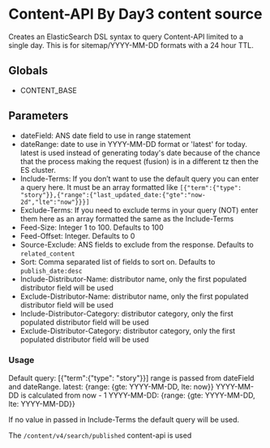 # Content-API By Day3 content source

Creates an ElasticSearch DSL syntax to query Content-API limited to a single day. This is
for sitemap/YYYY-MM-DD formats with a 24 hour TTL.

## Globals

- CONTENT_BASE

## Parameters

- dateField: ANS date field to use in range statement
- dateRange: date to use in YYYY-MM-DD format or 'latest' for today. latest is used instead of generating today's date because of the chance that the process making the request (fusion) is in a different tz then the ES cluster.
- Include-Terms: If you don’t want to use the default query you can enter a query here. It must be an array formatted like `[{"term":{"type": "story"}},{"range":{"last_updated_date:{"gte":"now-2d","lte":"now"}}}]`
- Exclude-Terms: If you need to exclude terms in your query (NOT) enter them here as an array formatted the same as the Include-Terms
- Feed-Size: Integer 1 to 100. Defaults to 100
- Feed-Offset: Integer. Defaults to 0
- Source-Exclude: ANS fields to exclude from the response. Defaults to `related_content`
- Sort: Comma separated list of fields to sort on. Defaults to `publish_date:desc`
- Include-Distributor-Name: distributor name, only the first populated distributor field will be used
- Exclude-Distributor-Name: distributor name, only the first populated distributor field will be used
- Include-Distributor-Category: distributor category, only the first populated distributor field will be used
- Exclude-Distributor-Category: distributor category, only the first populated distributor field will be used

### Usage

Default query: [{"term":{"type": "story"}}]
range is passed from dateField and dateRange.
latest:
{range: {gte: YYYY-MM-DD, lte: now}} YYYY-MM-DD is calculated from now - 1
YYYY-MM-DD:
{range: {gte: YYYY-MM-DD, lte: YYYY-MM-DD}}

If no value in passed in Include-Terms the default query will be used.

The `/content/v4/search/published` content-api is used
